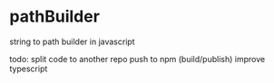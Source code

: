 # pathBuilder
string to path builder in javascript

todo:
split code to another repo
push to npm (build/publish)
improve typescript
